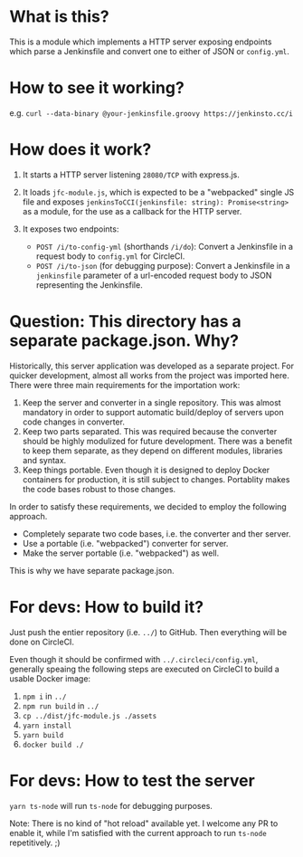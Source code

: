 # What is this?

This is a module which implements a HTTP server exposing endpoints which parse a Jenkinsfile and convert one to either of JSON or `config.yml`.

# How to see it working?

e.g. `curl --data-binary @your-jenkinsfile.groovy https://jenkinsto.cc/i`

# How does it work?

1. It starts a HTTP server listening `28080/TCP` with express.js.
2. It loads `jfc-module.js`, which is expected to be a "webpacked" single JS file and exposes `jenkinsToCCI(jenkinsfile: string): Promise<string>` as a module, for the use as a callback for the HTTP server.
3. It exposes two endpoints:

    - `POST /i/to-config-yml` (shorthands `/i/do`): Convert a Jenkinsfile in a request body to `config.yml` for CircleCI.
    - `POST /i/to-json` (for debugging purpose): Convert a Jenkinsfile in a `jenkinsfile` parameter of a url-encoded request body to JSON representing the Jenkinsfile.

# Question: This directory has a separate package.json. Why?

Historically, this server application was developed as a separate project. For quicker development, almost all works from the project was imported here.
There were three main requirements for the importation work:

1. Keep the server and converter in a single repository. This was almost mandatory in order to support automatic build/deploy of servers upon code changes in converter.
2. Keep two parts separated. This was required because the converter should be highly modulized for future development. There was a benefit to keep them separate, as they depend on different modules, libraries and syntax.
3. Keep things portable. Even though it is designed to deploy Docker containers for production, it is still subject to changes. Portablity makes the code bases robust to those changes.

In order to satisfy these requirements, we decided to employ the following approach.

-   Completely separate two code bases, i.e. the converter and ther server.
-   Use a portable (i.e. "webpacked") converter for server.
-   Make the server portable (i.e. "webpacked") as well.

This is why we have separate package.json.

# For devs: How to build it?

Just push the entier repository (i.e. `../`) to GitHub. Then everything will be done on CircleCI.

Even though it should be confirmed with `../.circleci/config.yml`, generally speaing the following steps are executed on CircleCI to build a usable Docker image:

1. `npm i` in `../`
2. `npm run build` in `../`
3. `cp ../dist/jfc-module.js ./assets`
4. `yarn install`
5. `yarn build`
6. `docker build ./`

# For devs: How to test the server

`yarn ts-node` will run `ts-node` for debugging purposes.

Note: There is no kind of "hot reload" available yet. I welcome any PR to enable it, while I'm satisfied with the current approach to run `ts-node` repetitively. ;)
